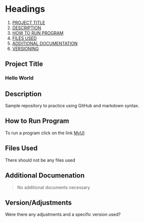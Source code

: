 # Headings
1. [PROJECT TITLE](#Project-Title)
2. [DESCRIPTION](#Description)
3. [HOW TO RUN PROGRAM](#How-to-run-program)
4. [FILES USED](#files-used)
5. [ADDITIONAL DOCUMENTATION](#additional-documentation)
6. [VERSIONING](#versioning)

## Project Title

### Hello World

## Description

Sample repository to practice using GitHub and markdown syntax.

## How to Run Program

To run a program click on the link [MyUI](https://myui.uiowa.edu)

## Files Used

There should not be any files used

## Additional Documenation

>No additional documents necessary

## Version/Adjustments
  
Were there any adjustments and a specific version used?
